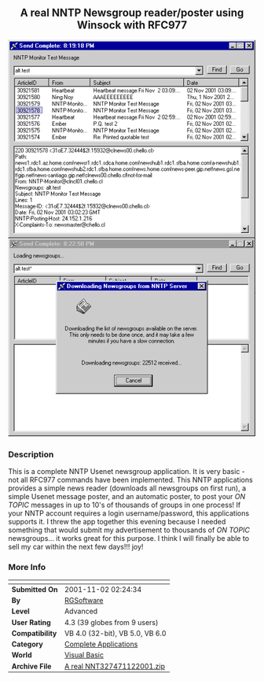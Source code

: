 ﻿<div align="center">

## A real NNTP Newsgroup reader/poster using Winsock with RFC977

<img src="PIC2001112436335213.gif">
</div>

### Description

This is a complete NNTP Usenet newsgroup application. It is very basic - not all RFC977 commands have been implemented. This NNTP applications provides a simple news reader (downloads all newsgroups on first run), a simple Usenet message poster, and an automatic poster, to post your *ON TOPIC* messages in up to 10's of thousands of groups in one process! If your NNTP account requires a login username/password, this applications supports it. I threw the app together this evening because I needed something that would submit my advertisement to thousands of *ON TOPIC* newsgroups... it works great for this purpose. I think I will finally be able to sell my car within the next few days!!! joy!
 
### More Info
 


<span>             |<span>
---                |---
**Submitted On**   |2001-11-02 02:24:34
**By**             |[RGSoftware](https://github.com/Planet-Source-Code/PSCIndex/blob/master/ByAuthor/rgsoftware.md)
**Level**          |Advanced
**User Rating**    |4.3 (39 globes from 9 users)
**Compatibility**  |VB 4\.0 \(32\-bit\), VB 5\.0, VB 6\.0
**Category**       |[Complete Applications](https://github.com/Planet-Source-Code/PSCIndex/blob/master/ByCategory/complete-applications__1-27.md)
**World**          |[Visual Basic](https://github.com/Planet-Source-Code/PSCIndex/blob/master/ByWorld/visual-basic.md)
**Archive File**   |[A real NNT327471122001\.zip](https://github.com/Planet-Source-Code/rgsoftware-a-real-nntp-newsgroup-reader-poster-using-winsock-with-rfc977__1-28584/archive/master.zip)









